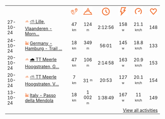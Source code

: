 <table>
    <tr>
        <th></th>
        <th></th>
        <th align="center"><img src="https://raw.githubusercontent.com/robiningelbrecht/strava-activities/master/public/distance.svg" width="30" alt="distance" title="distance"/></th>
        <th align="center"><img src="https://raw.githubusercontent.com/robiningelbrecht/strava-activities/master/public/elevation.svg" width="30" alt="elevation" title="elevation"/></th>
        <th align="center"><img src="https://raw.githubusercontent.com/robiningelbrecht/strava-activities/master/public/time.svg" width="30" alt="time" title="time"/></th>
        <th align="center"><img src="https://raw.githubusercontent.com/robiningelbrecht/strava-activities/master/public/average-watt.svg" width="30" alt="average watts" title="average watts"/></th>
        <th align="center"><img src="https://raw.githubusercontent.com/robiningelbrecht/strava-activities/master/public/average-speed.svg" width="30" alt="average speed" title="average speed"/></th>
        <th align="center"><img src="https://raw.githubusercontent.com/robiningelbrecht/strava-activities/master/public/heart-rate.svg" width="30" alt="average heart rate" title="average heart rate"/></th>
    </tr>
            <tr>
            <td>27-10-24</td>
            <td>
                <img src="https://raw.githubusercontent.com/robiningelbrecht/strava-activities/master/public/activity-ride.svg" width="12" alt="⛅ Lille, Vlaanderen - Morning Gravel Ride" title="⛅ Lille, Vlaanderen - Morning Gravel Ride"/>
<a href="https://www.strava.com/activities/12756258866" title="Kcal: 1452 | Gear: None ">⛅ Lille, Vlaanderen - Morn...</a>
            </td>
            <td align="center">47 <sup><sub>km</sub></sup></td>
            <td align="center">124 <sup><sub>m</sub></sup></td>
            <td align="center">2:12:56</td>
            <td align="center">158 <sup><sub>w</sub></sup></td>
            <td align="center">21.1 <sup><sub>km/h</sub></sup></td>
            <td align="center">148</td>
        </tr>
            <tr>
            <td>24-10-24</td>
            <td>
                                <img src="https://raw.githubusercontent.com/robiningelbrecht/strava-activities/master/public/activity-virtual-ride.svg" width="12" alt="Germany - Hamburg - Trail around Kaiserstuhl (MTB)" title="Germany - Hamburg - Trail around Kaiserstuhl (MTB)"/>
<a href="https://www.strava.com/activities/12734442660" title="Kcal: 454 | Gear: None ">Germany - Hamburg - Trail ...</a>
            </td>
            <td align="center">18 <sup><sub>km</sub></sup></td>
            <td align="center">349 <sup><sub>m</sub></sup></td>
            <td align="center">56:01</td>
            <td align="center">145 <sup><sub>w</sub></sup></td>
            <td align="center">18.8 <sup><sub>km/h</sub></sup></td>
            <td align="center">133</td>
        </tr>
            <tr>
            <td>20-10-24</td>
            <td>
                <img src="https://raw.githubusercontent.com/robiningelbrecht/strava-activities/master/public/activity-ride.svg" width="12" alt="🌧 TT Meerle Hoogstraten, Garmin na 20 minuten eindelijk opgestart" title="🌧 TT Meerle Hoogstraten, Garmin na 20 minuten eindelijk opgestart"/>
<a href="https://www.strava.com/activities/12699593880" title="Kcal: 1535 | Gear: None ">🌧 TT Meerle Hoogstraten, G...</a>
            </td>
            <td align="center">47 <sup><sub>km</sub></sup></td>
            <td align="center">106 <sup><sub>m</sub></sup></td>
            <td align="center">2:14:58</td>
            <td align="center">163 <sup><sub>w</sub></sup></td>
            <td align="center">20.9 <sup><sub>km/h</sub></sup></td>
            <td align="center">153</td>
        </tr>
            <tr>
            <td>20-10-24</td>
            <td>
                <img src="https://raw.githubusercontent.com/robiningelbrecht/strava-activities/master/public/activity-ride.svg" width="12" alt="⛅ TT Meerle Hoogstraten, Vlaanderen - Garmin wou niet opstarten" title="⛅ TT Meerle Hoogstraten, Vlaanderen - Garmin wou niet opstarten"/>
<a href="https://www.strava.com/activities/12698160101" title="Kcal: 177 | Gear: None ">⛅ TT Meerle Hoogstraten, V...</a>
            </td>
            <td align="center">7 <sup><sub>km</sub></sup></td>
            <td align="center">31 <sup><sub>m</sub></sup></td>
            <td align="center">20:53</td>
            <td align="center">127 <sup><sub>w</sub></sup></td>
            <td align="center">20.1 <sup><sub>km/h</sub></sup></td>
            <td align="center">154</td>
        </tr>
            <tr>
            <td>13-10-24</td>
            <td>
                                <img src="https://raw.githubusercontent.com/robiningelbrecht/strava-activities/master/public/activity-virtual-ride.svg" width="12" alt="Italy - Passo della Mendola" title="Italy - Passo della Mendola"/>
<a href="https://www.strava.com/activities/12643556880" title="Kcal: 942 | Gear: None ">Italy - Passo della Mendola</a>
            </td>
            <td align="center">18 <sup><sub>km</sub></sup></td>
            <td align="center">1 002 <sup><sub>m</sub></sup></td>
            <td align="center">1:38:49</td>
            <td align="center">167 <sup><sub>w</sub></sup></td>
            <td align="center">11 <sup><sub>km/h</sub></sup></td>
            <td align="center">149</td>
        </tr>
                <tr>
            <td colspan="8" align="right"><a href="https://github.com/robiningelbrecht/strava-activities#activities">View all activities</a></td>
        </tr>
    </table>
